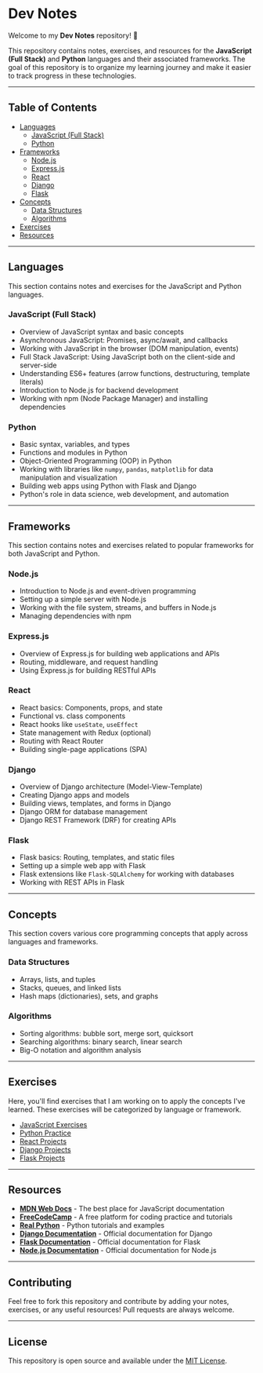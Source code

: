 # Dev Notes

Welcome to my **Dev Notes** repository! 🚀

This repository contains notes, exercises, and resources for the **JavaScript (Full Stack)** and **Python** languages and their associated frameworks. The goal of this repository is to organize my learning journey and make it easier to track progress in these technologies.

---

## Table of Contents

- [Languages](#languages)
  - [JavaScript (Full Stack)](#javascript-full-stack)
  - [Python](#python)
- [Frameworks](#frameworks)
  - [Node.js](#nodejs)
  - [Express.js](#expressjs)
  - [React](#react)
  - [Django](#django)
  - [Flask](#flask)
- [Concepts](#concepts)
  - [Data Structures](#data-structures)
  - [Algorithms](#algorithms)
- [Exercises](#exercises)
- [Resources](#resources)

---

## Languages

This section contains notes and exercises for the JavaScript and Python languages.

### JavaScript (Full Stack)
- Overview of JavaScript syntax and basic concepts
- Asynchronous JavaScript: Promises, async/await, and callbacks
- Working with JavaScript in the browser (DOM manipulation, events)
- Full Stack JavaScript: Using JavaScript both on the client-side and server-side
- Understanding ES6+ features (arrow functions, destructuring, template literals)
- Introduction to Node.js for backend development
- Working with npm (Node Package Manager) and installing dependencies

### Python
- Basic syntax, variables, and types
- Functions and modules in Python
- Object-Oriented Programming (OOP) in Python
- Working with libraries like `numpy`, `pandas`, `matplotlib` for data manipulation and visualization
- Building web apps using Python with Flask and Django
- Python's role in data science, web development, and automation

---

## Frameworks

This section contains notes and exercises related to popular frameworks for both JavaScript and Python.

### Node.js
- Introduction to Node.js and event-driven programming
- Setting up a simple server with Node.js
- Working with the file system, streams, and buffers in Node.js
- Managing dependencies with npm

### Express.js
- Overview of Express.js for building web applications and APIs
- Routing, middleware, and request handling
- Using Express.js for building RESTful APIs

### React
- React basics: Components, props, and state
- Functional vs. class components
- React hooks like `useState`, `useEffect`
- State management with Redux (optional)
- Routing with React Router
- Building single-page applications (SPA)

### Django
- Overview of Django architecture (Model-View-Template)
- Creating Django apps and models
- Building views, templates, and forms in Django
- Django ORM for database management
- Django REST Framework (DRF) for creating APIs

### Flask
- Flask basics: Routing, templates, and static files
- Setting up a simple web app with Flask
- Flask extensions like `Flask-SQLAlchemy` for working with databases
- Working with REST APIs in Flask

---

## Concepts

This section covers various core programming concepts that apply across languages and frameworks.

### Data Structures
- Arrays, lists, and tuples
- Stacks, queues, and linked lists
- Hash maps (dictionaries), sets, and graphs

### Algorithms
- Sorting algorithms: bubble sort, merge sort, quicksort
- Searching algorithms: binary search, linear search
- Big-O notation and algorithm analysis

---

## Exercises

Here, you'll find exercises that I am working on to apply the concepts I've learned. These exercises will be categorized by language or framework.

- [JavaScript Exercises](./javascript-exercises)
- [Python Practice](./python-exercises)
- [React Projects](./react-projects)
- [Django Projects](./django-projects)
- [Flask Projects](./flask-projects)

---

## Resources

- **[MDN Web Docs](https://developer.mozilla.org/en-US/)** - The best place for JavaScript documentation
- **[FreeCodeCamp](https://www.freecodecamp.org/)** - A free platform for coding practice and tutorials
- **[Real Python](https://realpython.com/)** - Python tutorials and examples
- **[Django Documentation](https://docs.djangoproject.com/en/stable/)** - Official documentation for Django
- **[Flask Documentation](https://flask.palletsprojects.com/en/latest/)** - Official documentation for Flask
- **[Node.js Documentation](https://nodejs.org/en/docs/)** - Official documentation for Node.js

---

## Contributing

Feel free to fork this repository and contribute by adding your notes, exercises, or any useful resources! Pull requests are always welcome.

---

## License

This repository is open source and available under the [MIT License](LICENSE).
